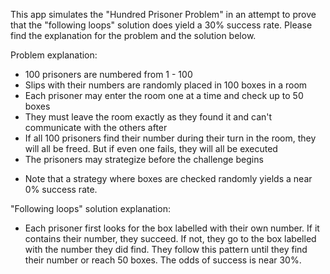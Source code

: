 This app simulates the "Hundred Prisoner Problem" in an attempt to prove that the "following loops" solution does yield a 30% success rate.
Please find the explanation for the problem and the solution below.


Problem explanation:

- 100 prisoners are numbered from 1 - 100
- Slips with their numbers are randomly placed in 100 boxes in a room
- Each prisoner may enter the room one at a time and check up to 50 boxes
- They must leave the room exactly as they found it and can't communicate with the others after
- If all 100 prisoners find their number during their turn in the room, they will all be freed. But if even one fails, they will all be executed
- The prisoners may strategize before the challenge begins

* Note that a strategy where boxes are checked randomly yields a near 0% success rate.


"Following loops" solution explanation:

- Each prisoner first looks for the box labelled with their own number. If it contains their number, they succeed. If not, they go to the box labelled with the number they did find. They follow this pattern until they find their number or reach 50 boxes. The odds of success is near 30%.
